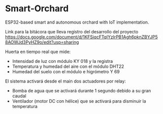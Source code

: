 # Smart-Orchard
ESP32-based smart and autonomous orchard with IoT implementation.


Link para la bitácora que lleva registro del desarrollo del proyecto
https://docs.google.com/document/d/1KFSiqcFTqIYzIrPB1Agh6pknZBYJP58AOWJd3PyHZ9o/edit?usp=sharing  


Huerta en tiempo real que mide:
- Intensidad de luz con módulo KY 018 y la registra
- Temperatura y humedad del aire con el módulo DHT22
- Humedad del suelo con el módulo e higrómetro Y 69

El sistema activará desde el main dos actuadores por relay:
 - Bomba de agua que se activará durante 1 segundo debido a su gran caudal
 - Ventilador (motor DC con hélice) que se activará para disminuir la temperatura


